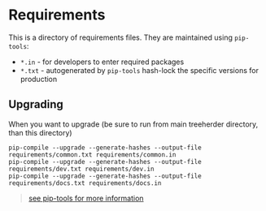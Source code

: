 
# Requirements

This is a directory of requirements files. They are maintained using `pip-tools`:

* `*.in` - for developers to enter required packages
* `*.txt` - autogenerated by `pip-tools` hash-lock the specific versions for production

## Upgrading

When you want to upgrade (be sure to run from main treeherder directory, than this directory)

    pip-compile --upgrade --generate-hashes --output-file requirements/common.txt requirements/common.in
    pip-compile --upgrade --generate-hashes --output-file requirements/dev.txt requirements/dev.in
    pip-compile --upgrade --generate-hashes --output-file requirements/docs.txt requirements/docs.in

> [see pip-tools for more information](https://pypi.org/project/pip-tools/)
